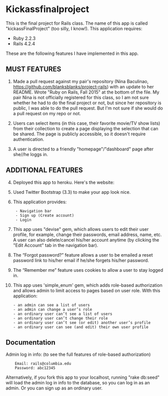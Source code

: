 Kickassfinalproject
================

This is the final project for Rails class. The name of this app is called "kickassFinalProject" (too silly, I know!). This application requires:

- Ruby 2.2.3
- Rails 4.2.4

These are the following features I have implemented in this app.

MUST FEATURES
--------------

1. Made a pull request against my pair's repository (Nina Baculinao, https://github.com/blanksblanks/project-rails) with an update to her README. Wrote "Ruby on Rails, Fall 2015" at the bottom of the file. My pair Nina is not officially registered for this class, so I am not sure whether he had to do the final project or not, but since her repository is public, I was able to do the pull request. But I'm not sure if she would do a pull request on my repo or not.

2. Users can select items (in this case, their favorite movie/TV show lists) from their collection to create a page displaying the selection that can be shared. The page is publicly accessible, so it doesn't require authentication.

3. A user is directed to a friendly "homepage"/"dashboard" page after she//he loggs in.

ADDITIONAL FEATURES
--------------------

4. Deployed this app to heroku. Here's the website: 

5. Used Twitter Bootstrap (3.3) to make your app look nice.

6. This application provides:

		- Navigation bar
		- Sign up (Create account)
		- Login
	
7. This app uses "devise" gem, which allows users to edit their user profile, for example, change their passwords, email address, name, etc. A user can also delete/cancel his/her account anytime (by clicking the "Edit Account" tab in the navigation bar). 

8. 	The “Forgot password?” feature allows a user to be emailed a reset password link to his/her email if he/she forgets his/her password.

9.  The “Remember me” feature uses cookies to allow a user to stay logged in.

10. This app uses 'simple_enum' gem, which adds role-based authorization and allows admin to limit access to pages based on user role. With this application: 

		- an admin can see a list of users
		- an admin can change a user’s role
		- an ordinary user can’t see a list of users
		- an ordinary user can’t change their role
		- an ordinary user can’t see (or edit) another user’s profile
		- an ordinary user can see (and edit) their own user profile


Documentation 
--------------

Admin log in info: (to see the full features of role-based authorization)
	
		Email: rails@columbia.edu
		Password: abc12345

Alternatively, if you fork this app to your localhost, running "rake db:seed" will load the admin log in info to the database, so you can log in as an admin. Or you can sign up as an ordinary user.
